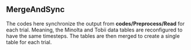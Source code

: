 ## MergeAndSync

The codes here synchronize the output from **codes/Preprocess/Read** for each trial. Meaning, the Minolta and Tobii data tables are reconfigured to have the same timesteps. The tables are then merged to create a single table for each trial. 
